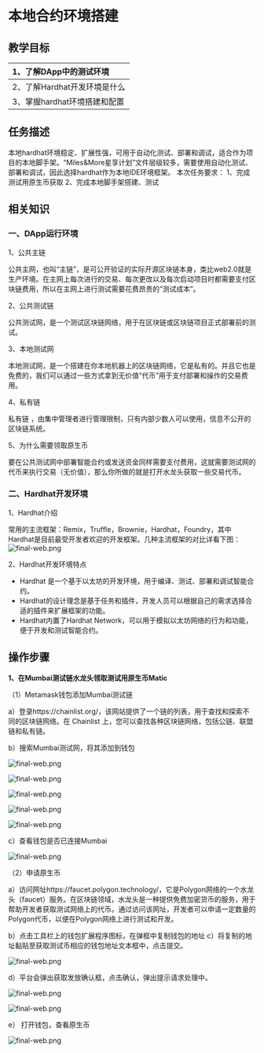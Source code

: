 # 本地合约环境搭建

## 教学目标

| 1、了解DApp中的测试环境      |
| :--------------------------- |
| 2、了解Hardhat开发环境是什么 |
| 3、掌握hardhat环境搭建和配置 |

## 任务描述

本地hardhat环境稳定、扩展性强，可用于自动化测试、部署和调试，适合作为项目的本地脚手架。“Miles&More星享计划”文件层级较多，需要使用自动化测试、部署和调试，因此选择hardhat作为本地IDE环境框架。
本次任务要求：
1、完成测试用原生币获取
2、完成本地脚手架搭建、测试

## 相关知识

### 一、DApp运行环境

1、公共主链

公共主网，也叫“主链”，是可公开验证的实际开源区块链本身，类比web2.0就是生产环境。在主网上每次进行的交易、每次更改以及每次启动项目时都需要支付区块链费用，所以在主网上进行测试需要花费昂贵的“测试成本”。

2、公共测试链

公共测试网，是一个测试区块链网络，用于在区块链或区块链项目正式部署前的测试。

3、本地测试网

本地测试网，是一个搭建在你本地机器上的区块链网络，它是私有的。并且它也是免费的，我们可以通过一些方式拿到无价值“代币”用于支付部署和操作的交易费用。

4、私有链

私有链 ，由集中管理者进行管理限制，只有内部少数人可以使用，信息不公开的区块链系统。

5、为什么需要领取原生币

要在公共测试网中部署智能合约或发送资金同样需要支付费用，这就需要测试网的代币来执行交易（无价值），那么你所做的就是打开水龙头获取一些交易代币。

### 二、Hardhat开发环境

1、Hardhat介绍

常用的主流框架：Remix，Truffle，Brownie，Hardhat，Foundry，其中Hardhat是目前最受开发者欢迎的开发框架。几种主流框架的对比详看下图：![final-web.png](https://i.postimg.cc/bY1mMVtT/t3-01.png)

2、Hardhat开发环境特点

* Hardhat 是一个基于以太坊的开发环境，用于编译、测试、部署和调试智能合约。
* Hardhat的设计理念是基于任务和插件，开发人员可以根据自己的需求选择合适的插件来扩展框架的功能。
* Hardhat内置了Hardhat Network，可以用于模拟以太坊网络的行为和功能，便于开发和测试智能合约。

## 操作步骤

**1、在Mumbai测试链水龙头领取测试用原生币Matic**

（1）Metamask钱包添加Mumbai测试链

a）登录https://chainlist.org/，该网站提供了一个链的列表，用于查找和探索不同的区块链网络。在 Chainlist 上，您可以查找各种区块链网络，包括公链、联盟链和私有链。

b）搜索Mumbai测试网，将其添加到钱包

![final-web.png](https://i.postimg.cc/TwvprK3r/t3-06.png)

![final-web.png](https://i.postimg.cc/dVMPQrHm/t3-07.png)

![final-web.png](https://i.postimg.cc/qRtHMwTw/t3-09.png)

![final-web.png](https://i.postimg.cc/FR25fSF4/t3-08.png)

![final-web.png](https://i.postimg.cc/KjBXtY4g/t3-10.png)

c）查看钱包是否已连接Mumbai

![final-web.png](https://i.postimg.cc/tRxGKBDC/t3-11.png)

（2）申请原生币

a）访问网址https://faucet.polygon.technology/，它是Polygon网络的一个水龙头（faucet）服务。在区块链领域，水龙头是一种提供免费加密货币的服务，用于帮助开发者获取测试网络上的代币。通过访问该网址，开发者可以申请一定数量的Polygon代币，以便在Polygon网络上进行测试和开发。

b）点击工具栏上的钱包扩展程序图标，在弹框中复制钱包的地址
c）将复制的地址黏贴至获取测试币相应的钱包地址文本框中，点击提交。

![final-web.png](https://i.postimg.cc/WzCGc27S/t3-03.png)

d）平台会弹出获取发放确认框，点击确认，弹出提示请求处理中。

![final-web.png](https://i.postimg.cc/FRqd7TJH/t3-04.png)

![final-web.png](https://i.postimg.cc/fRj24rVX/t3-05.png)

e） 打开钱包，查看原生币

![final-web.png](https://i.postimg.cc/K8HKYZ3y/t3-12.png)
